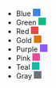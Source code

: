 - Blue <svg width="15" height="15"><rect width="15" height="15" fill="#3b82f6"/></svg>
- Green <svg width="15" height="15"><rect width="15" height="15" fill="#10b981"/></svg>
- Red <svg width="15" height="15"><rect width="15" height="15" fill="#ef4444"/></svg>
- Gold <svg width="15" height="15"><rect width="15" height="15" fill="#d97706"/></svg>
- Purple <svg width="15" height="15"><rect width="15" height="15" fill="#8b5cf6"/></svg>
- Pink <svg width="15" height="15"><rect width="15" height="15" fill="#ec4899"/></svg>
- Teal <svg width="15" height="15"><rect width="15" height="15" fill="#14b8a6"/></svg>
- Gray <svg width="15" height="15"><rect width="15" height="15" fill="#6b7280"/></svg>


